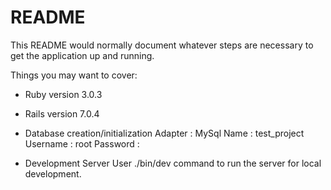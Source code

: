 # README

This README would normally document whatever steps are necessary to get the
application up and running.

Things you may want to cover:

* Ruby version   3.0.3

* Rails version  7.0.4

* Database creation/initialization
  Adapter  : MySql
  Name     : test_project
  Username : root
  Password :

* Development Server
  User ./bin/dev command to run the server for local development. 

